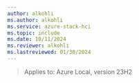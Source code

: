 ```yaml
---
author: alkohli
ms.author: alkohli
ms.service: azure-stack-hci
ms.topic: include
ms.date: 10/11/2024
ms.reviewer: alkohli
ms.lastreviewed: 01/30/2024
---
```


> Applies to: Azure Local, version 23H2
